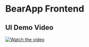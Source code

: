 # BearApp Frontend

## UI Demo Video

[![Watch the video](https://img.youtube.com/vi/NM3IMuSvJbQ/0.jpg)](https://youtu.be/NM3IMuSvJbQ)



